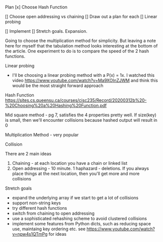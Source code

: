 Plan
[x] Choose Hash Function

[] Choose open addressing vs chaining
    [] Draw out a plan for each
    [] Linear probing

[] Implement
[] Stretch goals. Expansion. 


Going to choose the multiplication method for simplicity. But leaving a note here
for myself that the tabulation method looks interesting at the bottom of the article.
One experiment to do is to compare the speed of the 2 hash functions.

Linear probing
- I'll be choosing a linear probing method with a P(x) = 1x. I watched
this video https://www.youtube.com/watch?v=Ma9XOInZJWM and think this 
would be the most straight forward approach


Hash Function
https://sites.cs.queensu.ca/courses/cisc235/Record/20200312b%20-%20Choosing%20a%20Hashing%20Function.pdf

Mid square method - pg 7, satisfies the 4 properties pretty well. If size(key)
is small, then we'll encounter collisions because hashed output will result in 0

Multiplication Method - very popular

Collision

There are 2 main ideas
1. Chaining - at each location you have a chain or linked list
2. Open addressing - 10 minute. 1 haphazard - deletions. If you 
always place things at the next location, then you'll get more and more collisions


Stretch goals
- expand the underlying array if we start to get a lot of collisions
- support non-string keys
- try different hash functions
- switch from chaining to open addressing
- use a sophisticated rehashing scheme to avoid clustered collisions
- implement some features from Python dicts, such as reducing space use,
maintaing key ordering etc. see https://www.youtube.com/watch?v=npw4s1QTmPg
for ideas

